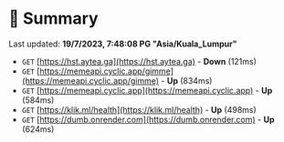 # 📖 Summary
Last updated: **19/7/2023, 7:48:08 PG "Asia/Kuala_Lumpur"**

- `GET` [https://hst.aytea.ga](https://hst.aytea.ga) - **Down** (121ms)
- `GET` [https://memeapi.cyclic.app/gimme](https://memeapi.cyclic.app/gimme) - **Up** (834ms)
- `GET` [https://memeapi.cyclic.app](https://memeapi.cyclic.app) - **Up** (584ms)
- `GET` [https://klik.ml/health](https://klik.ml/health) - **Up** (498ms)
- `GET` [https://dumb.onrender.com](https://dumb.onrender.com) - **Up** (624ms)
